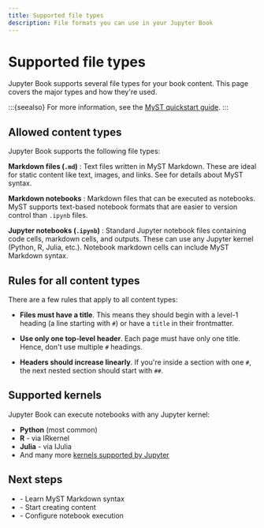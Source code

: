 ```yaml
---
title: Supported file types
description: File formats you can use in your Jupyter Book
---
```


# Supported file types

Jupyter Book supports several file types for your book content. This page covers the major types and how they're used.

:::{seealso}
For more information, see the [MyST quickstart guide](https://mystmd.org/guide/quickstart).
:::

## Allowed content types

Jupyter Book supports the following file types:

**Markdown files (`.md`)**
: Text files written in MyST Markdown. These are ideal for static content like text, images, and links. See [](mystmd.md) for details about MyST syntax.

**Markdown notebooks**
: Markdown files that can be executed as notebooks. MyST supports text-based notebook formats that are easier to version control than `.ipynb` files.

**Jupyter notebooks (`.ipynb`)**
: Standard Jupyter notebook files containing code cells, markdown cells, and outputs. These can use any Jupyter kernel (Python, R, Julia, etc.). Notebook markdown cells can include MyST Markdown syntax.

## Rules for all content types

There are a few rules that apply to all content types:

* **Files must have a title**. This means they should begin with a level-1 heading (a line starting with `#`) or have a `title` in their frontmatter.

* **Use only one top-level header**. Each page must have only one title. Hence, don't use multiple `#` headings.

* **Headers should increase linearly**. If you're inside a section with one `#`, the next nested section should start with `##`.

## Supported kernels

Jupyter Book can execute notebooks with any Jupyter kernel:

- **Python** (most common)
- **R** - via IRkernel
- **Julia** - via IJulia
- And many more [kernels supported by Jupyter](https://github.com/jupyter/jupyter/wiki/Jupyter-kernels)

## Next steps

- [](mystmd.md) - Learn MyST Markdown syntax
- [](../getting-started/create-content.md) - Start creating content
- [](../execution/execution.md) - Configure notebook execution
